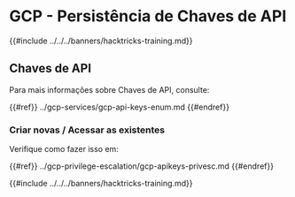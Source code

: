# GCP - Persistência de Chaves de API

{{#include ../../../banners/hacktricks-training.md}}

## Chaves de API

Para mais informações sobre Chaves de API, consulte:

{{#ref}}
../gcp-services/gcp-api-keys-enum.md
{{#endref}}

### Criar novas / Acessar as existentes

Verifique como fazer isso em:

{{#ref}}
../gcp-privilege-escalation/gcp-apikeys-privesc.md
{{#endref}}

{{#include ../../../banners/hacktricks-training.md}}

